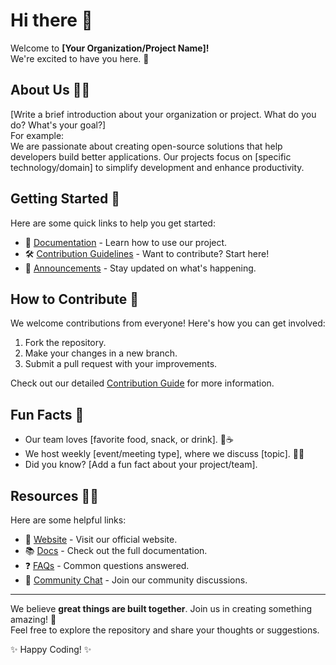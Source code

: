# Hi there 👋

Welcome to **[Your Organization/Project Name]!**  
We're excited to have you here. 🎉

## About Us 🙋‍♀️
[Write a brief introduction about your organization or project. What do you do? What's your goal?]  
For example:  
We are passionate about creating open-source solutions that help developers build better applications. Our projects focus on [specific technology/domain] to simplify development and enhance productivity.

## Getting Started 🚀
Here are some quick links to help you get started:
- 📝 [Documentation](#) - Learn how to use our project.
- 🛠️ [Contribution Guidelines](#) - Want to contribute? Start here!
- 📢 [Announcements](#) - Stay updated on what's happening.

## How to Contribute 🌈
We welcome contributions from everyone! Here's how you can get involved:
1. Fork the repository.
2. Make your changes in a new branch.
3. Submit a pull request with your improvements.

Check out our detailed [Contribution Guide](#) for more information.

## Fun Facts 🍿
- Our team loves [favorite food, snack, or drink]. 🍕☕  
- We host weekly [event/meeting type], where we discuss [topic]. 🧙‍♂️  
- Did you know? [Add a fun fact about your project/team].

## Resources 👩‍💻
Here are some helpful links:
- 🔗 [Website](#) - Visit our official website.
- 📚 [Docs](#) - Check out the full documentation.
- ❓ [FAQs](#) - Common questions answered.
- 💬 [Community Chat](#) - Join our community discussions.

---

We believe **great things are built together**. Join us in creating something amazing! 💪  
Feel free to explore the repository and share your thoughts or suggestions.

✨ Happy Coding! ✨
